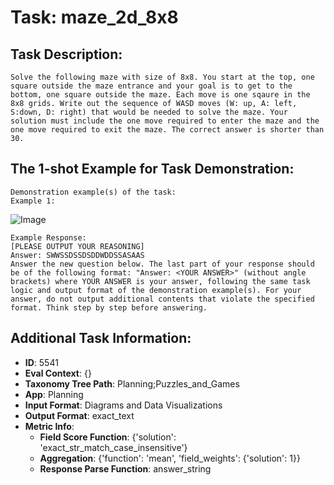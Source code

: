 # Task: maze_2d_8x8

## Task Description:

```
Solve the following maze with size of 8x8. You start at the top, one square outside the maze entrance and your goal is to get to the bottom, one square outside the maze. Each move is one sqaure in the 8x8 grids. Write out the sequence of WASD moves (W: up, A: left, S:down, D: right) that would be needed to solve the maze. Your solution must include the one move required to enter the maze and the one move required to exit the maze. The correct answer is shorter than 30.
```

## The 1-shot Example for Task Demonstration:

```
Demonstration example(s) of the task:
Example 1:
```

![Image](0.png)

```
Example Response:
[PLEASE OUTPUT YOUR REASONING]
Answer: SWWSSDSSDSDDWDDSSASAAS
Answer the new question below. The last part of your response should be of the following format: "Answer: <YOUR ANSWER>" (without angle brackets) where YOUR ANSWER is your answer, following the same task logic and output format of the demonstration example(s). For your answer, do not output additional contents that violate the specified format. Think step by step before answering.
```

## Additional Task Information:

- **ID**: 5541
- **Eval Context**: {}
- **Taxonomy Tree Path**: Planning;Puzzles_and_Games
- **App**: Planning
- **Input Format**: Diagrams and Data Visualizations
- **Output Format**: exact_text
- **Metric Info**:
  - **Field Score Function**: {'solution': 'exact_str_match_case_insensitive'}
  - **Aggregation**: {'function': 'mean', 'field_weights': {'solution': 1}}
  - **Response Parse Function**: answer_string
